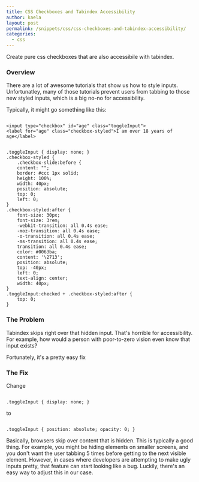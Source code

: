 ```yaml
---
title: CSS Checkboxes and Tabindex Accessibility
author: kaela
layout: post
permalink: /snippets/css/css-checkboxes-and-tabindex-accessibility/
categories:
  - css
---
```

Create pure css checkboxes that are also accessibile with tabindex.


### Overview

There are a lot of awesome tutorials that show us how to style inputs. Unfortunatley, many of those tutorials prevent users from tabbing to those new styled inputs, which is a big no-no for accessibility.

Typically, it might go something like this:

<pre class="language-html"><code>
&lt;input type="checkbox" id="age" class="toggleInput">
&lt;label for="age" class="checkbox-styled">I am over 18 years of age&lt;/label>
</code></pre>

<pre class="language-css"><code>
.toggleInput { display: none; }
.checkbox-styled {
    .checkbox-slide:before {
    content: "";
    border: #ccc 1px solid;
    height: 100%;
    width: 40px;
    position: absolute;
    top: 0;
    left: 0;
}
.checkbox-styled:after {
    font-size: 30px;
    font-size: 3rem;
    -webkit-transition: all 0.4s ease;
    -moz-transition: all 0.4s ease;
    -o-transition: all 0.4s ease;
    -ms-transition: all 0.4s ease;
    transition: all 0.4s ease;
    color: #0063ba;
    content: '\2713';
    position: absolute;
    top: -40px;
    left: 0;
    text-align: center;
    width: 40px;
}
.toggleInput:checked + .checkbox-styled:after {
    top: 0;
}
</code></pre>


### The Problem
Tabindex skips right over that hidden input. That's horrible for accessibility. For example, how would a person with poor-to-zero vision even know that input exists?

Fortunately, it's a pretty easy fix


### The Fix
Change 

<pre class="language-css"><code>
.toggleInput { display: none; }
</code></pre> 
to 

<pre class="language-css"><code>
.toggleInput { position: absolute; opacity: 0; }
</code></pre>

Basically, browsers skip over content that is hidden. This is typically a good thing. For example, you might be hiding elements on smaller screens, and you don't want the user tabbing 5 times before getting to the next visible element. However, in cases where developers are attempting to make ugly inputs pretty, that feature can start looking like a bug. Luckily, there's an easy way to adjust this in our case.

